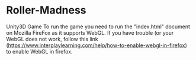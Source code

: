# Roller-Madness
Unity3D Game
To run the game you need to run the "index.html" document on Mozilla FireFox as it supports WebGL.
If you have trouble (or your WebGL does not work, follow this link (https://www.interplaylearning.com/help/how-to-enable-webgl-in-firefox) to enable WebGL in firefox.
